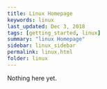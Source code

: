 ```yaml
---
title: Linux Homepage
keywords: linux
last_updated: Dec 3, 2018
tags: [getting_started, linux]
summary: "linux Homepage"
sidebar: linux_sidebar
permalink: linux.html
folder: linux
---
```


Nothing here yet.